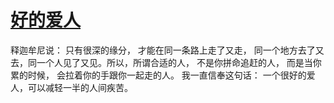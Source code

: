 # [好的爱人](https://github.com/platojobs/agenda/issues/20)

释迦牟尼说：
只有很深的缘分，
才能在同一条路上走了又走，
同一个地方去了又去，同一个人见了又见。所以，所谓合适的人，
不是你拼命追赶的人，
而是当你累的时候，
会拉着你的手跟你一起走的人。
我一直信奉这句话： 
一个很好的爱人，可以减轻一半的人间疾苦。